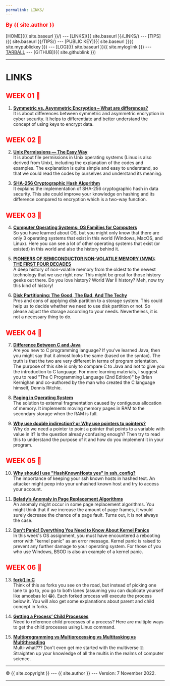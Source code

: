```yaml
---
permalink: LINKS/
---
```

<span style="color:red; font-weight:bold; font-size:larger;">By {{ site.author }}</span>
<br><br>
[HOME]({{ site.baseurl }}/) ---
[LINKS]({{ site.baseurl }}/LINKS/) ---
[TIPS]({{ site.baseurl }}/TIPS/) ---
[PUBLIC KEY]({{ site.baseurl }}{{ site.mypublickey }}) ---
[LOG]({{ site.baseurl }}{{ site.myloglink }}) ---
[TARBALL](https://os.vlsm.org/Log/fabianark.tar.bz2.txt) ---
[GITHUB]({{ site.githublink }})
<br>
<hr>

# LINKS

<h2 style="color:red">WEEK 01 🚩</h2>

1. [**Symmetric vs. Asymmetric Encryption – What are differences?**](https://www.ssl2buy.com/wiki/symmetric-vs-asymmetric-encryption-what-are-differences)<br>
It is about differences between symmetric and asymmetric encryption in cyber security. It helps to differentiate and better understand the concept of using keys to encrypt data.

<h2 style="color:red">WEEK 02 🚩</h2>

2. [**Unix Permissions — The Easy Way**](https://towardsdatascience.com/unix-permissions-the-easy-way-98cc19979b3e)<br>
It is about file permissions in Unix operating systems (Linux is also derived from Unix), including the explanation of the codes and examples. The explanation is quite simple and easy to understand, so that we could read the codes by ourselves and understand its meaning.

3. [**SHA-256 Cryptographic Hash Algorithm**](https://www.movable-type.co.uk/scripts/sha256.html)<br>
It explains the implementation of SHA-256 cryptographic hash in data security. This site could improve your knowledge on hashing and its difference compared to encryption which is a two-way function.

<h2 style="color:red">WEEK 03 🚩</h2>

4. [**Computer Operating Systems: OS Families for Computers**](https://www.techlila.com/computer-operating-systems/)<br>
So you have learned about OS, but you might only know that there are only 3 operating systems that exist in this world (Windows, MacOS, and Linux). Here you can see a lot of other operating systems that exist (or existed) in this world and also the history behind it.

5. [**PIONEERS OF SEMICONDUCTOR NON-VOLATILE MEMORY (NVM): THE FIRST FOUR DECADES**](https://computerhistory.org/blog/pioneers-of-semiconductor-non-volatile-memory-nvm-the-first-four-decades/)<br>
A deep history of non-volatile memory from the oldest to the newest technology that we use right now. This might be great for those history geeks out there. Do you love history? World War II history? Meh, now try this kind of history!

6. [**Disk Partitioning: The Good, The Bad, And The Techy**](https://protostechnologies.com/blog/disaster-recovery-news/disk-partitioning-good-bad-techy/)<br>
Pros and cons of applying disk partition to a storage system. This could help us to decide whether we need to use disk partition or not. So please adjust the storage according to your needs. Nevertheless, it is not a necessary thing to do.

<h2 style="color:red">WEEK 04 🚩</h2>

7. [**Difference Between C and Java**](https://www.guru99.com/difference-between-java-and-c.html)<br>
Are you new to C programming language? If you've learned Java, then you might say that it almost looks the same (based on the syntax). The truth is that the two are very different in terms of program orientation. The purpose of this site is only to compare C to Java and not to give you the introduction to C language. For more learning materials, I suggest you to read "The C Programming Language (2nd Edition)" by Brian Kernighan and co-authored by the man who created the C language himself, Dennis Ritchie.

8. [**Paging in Operating System**](https://medium.com/@esmerycornielle/memory-management-paging-43b85abe6d2f)<br>
The solution to external fragmentation caused by contiguous allocation of memory. It implements moving memory pages in RAM to the secondary storage when the RAM is full.

9. [**Why use double indirection? or Why use pointers to pointers?**](https://stackoverflow.com/questions/5580761/why-use-double-indirection-or-why-use-pointers-to-pointers)<br>
Why do we need a pointer to point a pointer that points to a variable with value in it? Is the question already confusing enough? Then try to read this to understand the purpose of it and how do you implement it in your program.

<h2 style="color:red">WEEK 05 🚩</h2>

10. [**Why should I use "HashKnownHosts yes" in ssh_config?**](https://serverfault.com/questions/233855/why-should-i-use-hashknownhosts-yes-in-ssh-config)<br>
The importance of keeping your ssh known hosts in hashed text. An attacker might peep into your unhashed known host and try to access your account.

11. [**Belady’s Anomaly in Page Replacement Algorithms**](https://www.geeksforgeeks.org/beladys-anomaly-in-page-replacement-algorithms/)<br>
An anomaly might occur in some page replacement algorithms. You might think that if we increase the amount of page frames, it would surely decrease the chance of a page fault. Turns out, it is not always the case.

12. [**Don't Panic! Everything You Need to Know About Kernel Panics**](https://www.makeuseof.com/tag/dont-panic-everything-you-need-to-know-about-kernel-panics/)<br>
In this week's OS assignment, you must have encountered a rebooting error with "kernel panic" as an error message. Kernel panic is raised to prevent any further damage to your operating system. For those of you who use Windows, BSOD is also an example of a kernel panic.

<h2 style="color:red">WEEK 06 🚩</h2>

13. [**fork() in C**](https://www.geeksforgeeks.org/fork-system-call/)<br>
Think of this as forks you see on the road, but instead of picking one lane to go to, you go to both lanes (assuming you can duplicate yourself like amoebas lol 😂). Each forked process will execute the process below it. You will also get some explanations about parent and child concept in forks.

14. [**Getting a Process’ Child Processes**](https://www.baeldung.com/linux/get-process-child-processes)<br>
Need to reference child processes of a process? Here are multiple ways to get the child processes using Linux command.

15. [**Multiprogramming vs Multiprocessing vs Multitasking vs Multithreading**](https://www.javatpoint.com/multiprogramming-vs-multiprocessing-vs-multitasking-vs-multithreading)<br>
Multi-what??? Don't even get me started with the multiverse 🙄. Straighten up your knowledge of all the multis in the realms of computer science.

<hr>
&copy; {{ site.copyright }} --- {{ site.author }} --- Version: 7 November 2022.
<hr>
<br>
